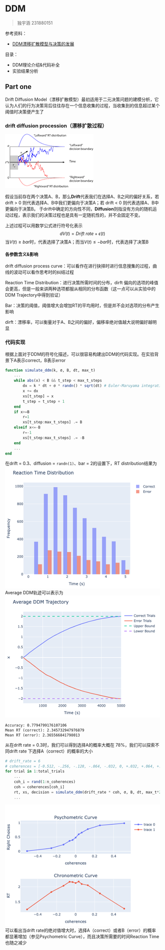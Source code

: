 # DDM
>独宇涵 231880151

参考资料：
- [DDM漂移扩散模型与决策的发展](https://zhuanlan.zhihu.com/p/366160160)

目录：
- DDM理论介绍&代码补全
- 实验结果分析

## Part one
Drift Diffusion Model（漂移扩散模型）最初适用于二元决策问题的建模分析，它认为人们的行为决策背后往往存在一个信息收集的过程，当收集到的信息超过某个阈值时决策便产生了

### drift diffusion procession（漂移扩散过程）

![](img/drift-diffusion.png)

假设当前存在两个决策A、B，那么**Drift**代表我们在选择A、B之间的偏好关系，若 drift > 0 则代表选择A、B中我们更偏向于决策A；若 drift < 0 则代表选择A、B中更偏向于决策B。 于drift中确定的方向性不同，**Diffusion**则指没有方向的随机运动过程，表示我们的决策过程也是具有一定随机性的，并不会固定不变。

上述过程可以用数学公式进行符号化表示
$$
dV(t) = Drift\ rate + \epsilon(t)
$$
当$V(t) \geq bar$时，代表选择了决策A；而当$V(t) \leq -bar$时，代表选择了决策B

#### 各参数含义&影响

drift diffusion process curve：可以看作在进行抉择时进行信息搜集的过程，曲线的波动可以看作思考时的纠结过程

Reaction Time Distribution：进行决策所需时间的分布，dirft 偏向的选项的峰值会更高，但是一般来讲两种选项都服从相同的分布函数（这一点可以从实验中的DDM Trajectory中得到验证）

Bar：决策的阈值，阈值增大会增加RT的平均用时，但是并不会对选项的分布产生影响

dirft：漂移率，可以衡量对于A、B之间的偏好，偏移率绝对值越大说明偏好越明显

### 代码实现
根据上面对于DDM的符号化描述，可以很容易构建出DDM的代码实现。在实验背景下A表示correct，B表示error
```julia
function simulate_ddm(k, σ, B, dt, max_t)
    ...
    while abs(x) < B && t_step < max_t_steps
        dx = k * dt + σ * randn() * sqrt(dt) # Euler-Maruyama integration
        x += dx
        xs[t_step] = x
        t_step = t_step + 1
    end
    if x>=B
        r=1
        xs[t_step:max_t_steps] .= B
    elseif x<=-B
        r=-1
        xs[t_step:max_t_steps] .= -B
    end
    ...
end
```
在drift = 0.3、diffusion = `randn(1)`、bar = 2的设置下，RT distribution结果为
![](img/RT.png)
Average DDM轨迹可以表示为
![](img/Trajectory.png)
```
Accuracy: 0.7794799176107106
Mean RT (correct): 2.345732947976879
Mean RT (error): 2.365566841798013
```
从在drift rate = 0.3时，我们可以得到选择A的概率大概在 78%，我们可以探索不同drift rate 下选择A（correct）的概率的大小
```julia
# drift_rate = 6
# coherences = [-0.512, -.256, -.128, -.064, -.032, 0, +.032, +.064, +.128, +.256, +.512]
for trial in 1:total_trials
    ...
    coh_i = rand(1:n_coherences)
    coh = coherences[coh_i]
    rt, xs, decision = simulate_ddm(drift_rate * coh, σ, B, dt, max_t*2)
    ...
```
![](img/coherences.png)
可以看出当drift rate的绝对值增大时，选择A（correct）或者B（error）的概率都显著增加（参见Psychometric Curve），而且决策所需要的时间Reaction Time也随之减少